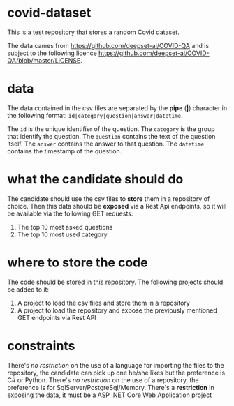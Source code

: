 # covid-dataset

This is a test repository that stores a random Covid dataset.

The data cames from https://github.com/deepset-ai/COVID-QA and is subject to the following licence https://github.com/deepset-ai/COVID-QA/blob/master/LICENSE.

# data
The data contained in the csv files are separated by the **pipe** (**|**) character in the following format: `id|category|question|answer|datetime`.

The `id` is the unique identifier of the question.
The `category` is the group that identify the question. 
The `question` contains the text of the question itself.
The `answer` contains the answer to that question.
The `datetime` contains the timestamp of the question.

# what the candidate should do
The candidate should use the csv files to **store** them in a repository of choice. Then this data should be **exposed** via a Rest Api endpoints, so it will be available via the following GET requests:

 1. The top 10 most asked questions
 2. The top 10 most used category

# where to store the code
The code should be stored in this repository. The following projects should be added to it:
  
 1. A project to load the csv files and store them in a repository
 2. A project to load the repository and expose the previously mentioned GET endpoints via Rest API

# constraints
There's *no restriction* on the use of a language for importing the files to the repository, the candidate can pick up one he/she likes but the preference is C# or Python.
There's *no restriction* on the use of a repository, the preference is for SqlServer/PostgreSql/Memory.
There's a **restriction** in exposing the data, it must be a ASP .NET Core Web Application project 


